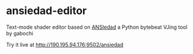 # ansiedad-editor

Text-mode shader editor based on [ANSIedad](https://github.com/gabochi/ANSIedad) a Python bytebeat VJing tool
 by gabochi

Try it live at http://190.195.94.176:9502/ansiedad
